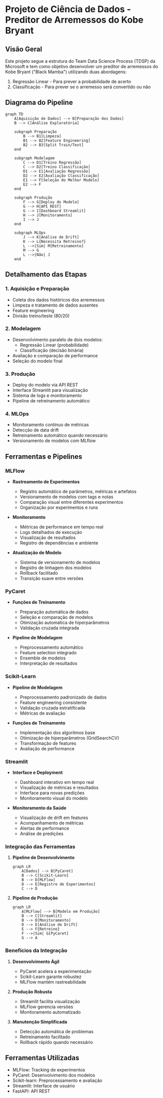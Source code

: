 # Projeto de Ciência de Dados - Preditor de Arremessos do Kobe Bryant

## Visão Geral
Este projeto segue a estrutura do Team Data Science Process (TDSP) da Microsoft e tem como objetivo desenvolver um preditor de arremessos do Kobe Bryant ("Black Mamba") utilizando duas abordagens:

1. Regressão Linear - Para prever a probabilidade de acerto
2. Classificação - Para prever se o arremesso será convertido ou não

## Diagrama do Pipeline

```mermaid
graph TD
    A[Aquisição de Dados] --> B[Preparação dos Dados]
    B --> C[Análise Exploratória]
    
    subgraph Preparação
        B --> B1[Limpeza]
        B1 --> B2[Feature Engineering]
        B2 --> B3[Split Train/Test]
    end
    
    subgraph Modelagem
        C --> D1[Treino Regressão]
        C --> D2[Treino Classificação]
        D1 --> E1[Avaliação Regressão]
        D2 --> E2[Avaliação Classificação]
        E1 --> F[Seleção do Melhor Modelo]
        E2 --> F
    end
    
    subgraph Produção
        F --> G[Deploy do Modelo]
        G --> H[API REST]
        G --> I[Dashboard Streamlit]
        H --> J[Monitoramento]
        I --> J
    end
    
    subgraph MLOps
        J --> K[Análise de Drift]
        K --> L{Necessita Retreino?}
        L -->|Sim| M[Retreinamento]
        M --> G
        L -->|Não| J
    end
```

## Detalhamento das Etapas

### 1. Aquisição e Preparação
- Coleta dos dados históricos dos arremessos
- Limpeza e tratamento de dados ausentes
- Feature engineering
- Divisão treino/teste (80/20)

### 2. Modelagem
- Desenvolvimento paralelo de dois modelos:
  - Regressão Linear (probabilidade)
  - Classificação (decisão binária)
- Avaliação e comparação de performance
- Seleção do modelo final

### 3. Produção
- Deploy do modelo via API REST
- Interface Streamlit para visualização
- Sistema de logs e monitoramento
- Pipeline de retreinamento automático

### 4. MLOps
- Monitoramento contínuo de métricas
- Detecção de data drift
- Retreinamento automático quando necessário
- Versionamento de modelos com MLflow

## Ferramentas e Pipelines

### MLFlow
- **Rastreamento de Experimentos**
  - Registro automático de parâmetros, métricas e artefatos
  - Versionamento de modelos com tags e notas
  - Comparação visual entre diferentes experimentos
  - Organização por experimentos e runs

- **Monitoramento**
  - Métricas de performance em tempo real
  - Logs detalhados de execução
  - Visualização de resultados
  - Registro de dependências e ambiente

- **Atualização de Modelo**
  - Sistema de versionamento de modelos
  - Registro de linhagem dos modelos
  - Rollback facilitado
  - Transição suave entre versões

### PyCaret
- **Funções de Treinamento**
  - Preparação automática de dados
  - Seleção e comparação de modelos
  - Otimização automática de hiperparâmetros
  - Validação cruzada integrada

- **Pipeline de Modelagem**
  - Preprocessamento automático
  - Feature selection integrado
  - Ensemble de modelos
  - Interpretação de resultados

### Scikit-Learn
- **Pipeline de Modelagem**
  - Preprocessamento padronizado de dados
  - Feature engineering consistente
  - Validação cruzada estratificada
  - Métricas de avaliação

- **Funções de Treinamento**
  - Implementação dos algoritmos base
  - Otimização de hiperparâmetros (GridSearchCV)
  - Transformação de features
  - Avaliação de performance

### Streamlit
- **Interface e Deployment**
  - Dashboard interativo em tempo real
  - Visualização de métricas e resultados
  - Interface para novas predições
  - Monitoramento visual do modelo

- **Monitoramento da Saúde**
  - Visualização de drift em features
  - Acompanhamento de métricas
  - Alertas de performance
  - Análise de predições

### Integração das Ferramentas

1. **Pipeline de Desenvolvimento**
   ```mermaid
   graph LR
       A[Dados] --> B[PyCaret]
       B --> C[Scikit-Learn]
       B --> D[MLFlow]
       D --> E[Registro de Experimentos]
       C --> D
   ```

2. **Pipeline de Produção**
   ```mermaid
   graph LR
       A[MLFlow] --> B[Modelo em Produção]
       B --> C[Streamlit]
       B --> D[Monitoramento]
       D --> E[Análise de Drift]
       E --> F{Retreino}
       F -->|Sim| G[PyCaret]
       G --> A
   ```

### Benefícios da Integração

1. **Desenvolvimento Ágil**
   - PyCaret acelera a experimentação
   - Scikit-Learn garante robustez
   - MLFlow mantém rastreabilidade

2. **Produção Robusta**
   - Streamlit facilita visualização
   - MLFlow gerencia versões
   - Monitoramento automatizado

3. **Manutenção Simplificada**
   - Detecção automática de problemas
   - Retreinamento facilitado
   - Rollback rápido quando necessário

## Ferramentas Utilizadas
- MLFlow: Tracking de experimentos
- PyCaret: Desenvolvimento dos modelos
- Scikit-learn: Preprocessamento e avaliação
- Streamlit: Interface de usuário
- FastAPI: API REST

